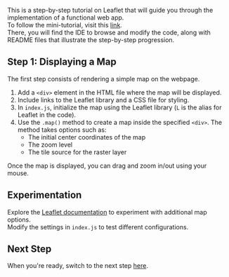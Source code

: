 This is a step-by-step tutorial on Leaflet that will guide you through the implementation of a functional web app.  
To follow the mini-tutorial, visit this [link](https://stackblitz.com/edit/dhss2021).  
There, you will find the IDE to browse and modify the code, along with README files that illustrate the step-by-step progression.

## Step 1: Displaying a Map

The first step consists of rendering a simple map on the webpage.

1. Add a `<div>` element in the HTML file where the map will be displayed.  
2. Include links to the Leaflet library and a CSS file for styling.  
3. In `index.js`, initialize the map using the Leaflet library (`L` is the alias for Leaflet in the code).  
4. Use the `.map()` method to create a map inside the specified `<div>`. The method takes options such as:  
   - The initial center coordinates of the map  
   - The zoom level  
   - The tile source for the raster layer  

Once the map is displayed, you can drag and zoom in/out using your mouse.

## Experimentation

Explore the [Leaflet documentation](https://leafletjs.com/) to experiment with additional map options.  
Modify the settings in `index.js` to test different configurations.

## Next Step

When you're ready, switch to the next step [here](https://github.com/AugustoCiuffoletti/leafletExercise2025/tree/step-2).
